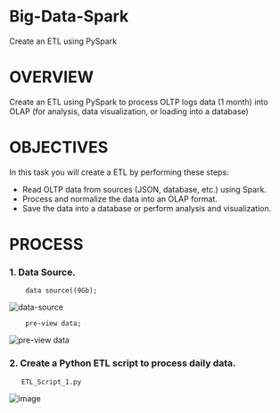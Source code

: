 # Big-Data-Spark
Create an ETL using PySpark

# OVERVIEW
Create an ETL using PySpark to process OLTP logs data (1 month) into OLAP (for analysis, data visualization, or loading into a database)

# OBJECTIVES
In this task you will create a ETL by performing these steps:
- Read OLTP data from sources (JSON, database, etc.) using Spark.
- Process and normalize the data into an OLAP format.
- Save the data into a database or perform analysis and visualization.

# PROCESS
### 1. Data Source.
```
    data source((9Gb);
```
![data-source](https://github.com/user-attachments/assets/d6032ebd-3e14-448c-85fd-0f75be084bd5)

```
    pre-view data;
```
![pre-view data](https://github.com/user-attachments/assets/4b5d736d-5eed-4048-90ca-b6edb41e98f9)


### 2. Create a Python ETL script to process daily data.
```
   ETL_Script_1.py
```
![image](https://github.com/user-attachments/assets/beeb7b37-ee70-4839-8581-41bf9c10bb2c)





    
    
